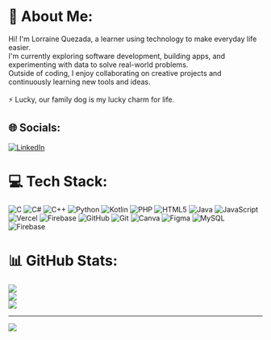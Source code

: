 # 💫 About Me:
Hi! I'm Lorraine Quezada, a learner using technology to make everyday life easier.<br>I'm currently exploring software development, building apps, and experimenting with data to solve real-world problems.<br>Outside of coding, I enjoy collaborating on creative projects and continuously learning new tools and ideas.<br><br>⚡ Lucky, our family dog is my lucky charm for life.


## 🌐 Socials:
[![LinkedIn](https://img.shields.io/badge/LinkedIn-%230077B5.svg?logo=linkedin&logoColor=white)]([[[https://linkedin.com/in/LorraineQuezada](https://www.linkedin.com/in/lorraine-quezada-377459329/)](https://www.linkedin.com/in/lorraine-quezada-377459329/)])

# 💻 Tech Stack:
![C](https://img.shields.io/badge/c-%2300599C.svg?style=for-the-badge&logo=c&logoColor=white) ![C#](https://img.shields.io/badge/c%23-%23239120.svg?style=for-the-badge&logo=csharp&logoColor=white) ![C++](https://img.shields.io/badge/c++-%2300599C.svg?style=for-the-badge&logo=c%2B%2B&logoColor=white) ![Python](https://img.shields.io/badge/python-3670A0?style=for-the-badge&logo=python&logoColor=ffdd54) ![Kotlin](https://img.shields.io/badge/kotlin-%237F52FF.svg?style=for-the-badge&logo=kotlin&logoColor=white) ![PHP](https://img.shields.io/badge/php-%23777BB4.svg?style=for-the-badge&logo=php&logoColor=white) ![HTML5](https://img.shields.io/badge/html5-%23E34F26.svg?style=for-the-badge&logo=html5&logoColor=white) ![Java](https://img.shields.io/badge/java-%23ED8B00.svg?style=for-the-badge&logo=openjdk&logoColor=white) ![JavaScript](https://img.shields.io/badge/javascript-%23323330.svg?style=for-the-badge&logo=javascript&logoColor=%23F7DF1E) ![Vercel](https://img.shields.io/badge/vercel-%23000000.svg?style=for-the-badge&logo=vercel&logoColor=white) ![Firebase](https://img.shields.io/badge/firebase-%23039BE5.svg?style=for-the-badge&logo=firebase) ![GitHub](https://img.shields.io/badge/github-%23121011.svg?style=for-the-badge&logo=github&logoColor=white) ![Git](https://img.shields.io/badge/git-%23F05033.svg?style=for-the-badge&logo=git&logoColor=white) ![Canva](https://img.shields.io/badge/Canva-%2300C4CC.svg?style=for-the-badge&logo=Canva&logoColor=white) ![Figma](https://img.shields.io/badge/figma-%23F24E1E.svg?style=for-the-badge&logo=figma&logoColor=white) ![MySQL](https://img.shields.io/badge/mysql-4479A1.svg?style=for-the-badge&logo=mysql&logoColor=white) ![Firebase](https://img.shields.io/badge/firebase-a08021?style=for-the-badge&logo=firebase&logoColor=ffcd34)
# 📊 GitHub Stats:
![](https://github-readme-stats.vercel.app/api?username=rrraine&theme=dark&hide_border=false&include_all_commits=true&count_private=true)<br/>
![](https://nirzak-streak-stats.vercel.app/?user=rrraine&theme=dark&hide_border=false)<br/>
![](https://github-readme-stats.vercel.app/api/top-langs/?username=rrraine&theme=dark&hide_border=false&include_all_commits=true&count_private=true&layout=compact)

---
[![](https://visitcount.itsvg.in/api?id=rrraine&icon=0&color=0)](https://visitcount.itsvg.in)

<!-- Proudly created with GPRM ( https://gprm.itsvg.in ) -->
